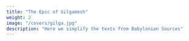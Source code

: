 ```yaml
---
title: "The Epic of Gilgamesh"
weight: 2
image: "/covers/gilga.jpg"
description: "Here we simplify the texts from Babylonian Sources"
---
```


